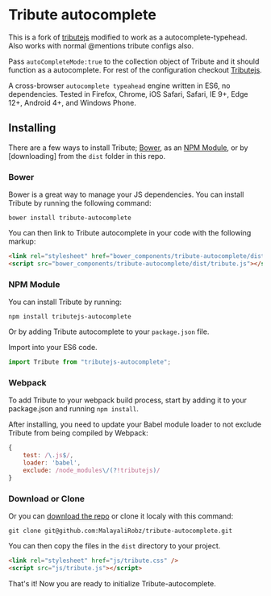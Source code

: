 # Tribute autocomplete
This is a fork of [tributejs](https://github.com/zurb/tribute) modified to work as a autocomplete-typehead. Also works with normal @mentions tribute configs also.

Pass `autoCompleteMode:true` to the collection object of Tribute and it should function as a autocomplete.
For rest of the configuration checkout [Tributejs](https://github.com/zurb/tribute).

A cross-browser `autocomplete typeahead` engine written in ES6, no dependencies. Tested in Firefox, Chrome, iOS Safari, Safari, IE 9+, Edge 12+, Android 4+, and Windows Phone.

## Installing
There are a few ways to install Tribute; [Bower](http://bower.io/), as an [NPM Module](https://npmjs.com/package/tributejs-autocomplete), or by [downloading] from the `dist` folder in this repo.

### Bower
Bower is a great way to manage your JS dependencies. You can install Tribute by running the following command:

```shell
bower install tribute-autocomplete
```

You can then link to Tribute autocomplete in your code with the following markup:

```html
<link rel="stylesheet" href="bower_components/tribute-autocomplete/dist/tribute.css" />
<script src="bower_components/tribute-autocomplete/dist/tribute.js"></script>
```

### NPM Module
You can install Tribute by running:

```shell
npm install tributejs-autocomplete
```

Or by adding Tribute autocomplete to your `package.json` file.

Import into your ES6 code.
```js
import Tribute from "tributejs-autocomplete";
```

### Webpack
To add Tribute to your webpack build process, start by adding it to your package.json and running `npm install`.

After installing, you need to update your Babel module loader to not exclude Tribute from being compiled by Webpack:

```js
{
    test: /\.js$/,
    loader: 'babel',
    exclude: /node_modules\/(?!tributejs)/
}
```

### Download or Clone
Or you can [download the repo](https://github.com/MalayaliRobz/tribute-autocomplete) or clone it localy with this command:

```shell
git clone git@github.com:MalayaliRobz/tribute-autocomplete.git
```

You can then copy the files in the `dist` directory to your project.

```html
<link rel="stylesheet" href="js/tribute.css" />
<script src="js/tribute.js"></script>
```

That's it! Now you are ready to initialize Tribute-autocomplete.